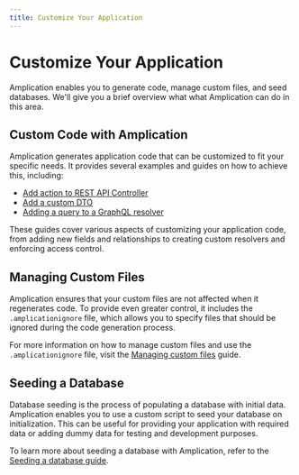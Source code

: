 ```yaml
---
title: Customize Your Application
---
```


# Customize Your Application

Amplication enables you to generate code, manage custom files, and seed databases. We'll give you a brief overview what what Amplication can do in this area.

## Custom Code with Amplication

Amplication generates application code that can be customized to fit your specific needs. It provides several examples and guides on how to achieve this, including:

- [Add action to REST API Controller](/custom-code/controller-action/)
- [Add a custom DTO](/custom-code/custom-dto/)
- [Adding a query to a GraphQL resolver](/custom-code/graphql-query/)

These guides cover various aspects of customizing your application code, from adding new fields and relationships to creating custom resolvers and enforcing access control.

## Managing Custom Files

Amplication ensures that your custom files are not affected when it regenerates code. To provide even greater control, it includes the `.amplicationignore` file, which allows you to specify files that should be ignored during the code generation process.

For more information on how to manage custom files and use the `.amplicationignore` file, visit the [Managing custom files](/custom-code/managing-custom-files/) guide.

## Seeding a Database

Database seeding is the process of populating a database with initial data. Amplication enables you to use a custom script to seed your database on initialization. This can be useful for providing your application with required data or adding dummy data for testing and development purposes.

To learn more about seeding a database with Amplication, refer to the [Seeding a database guide](/custom-code/seed-db/).
